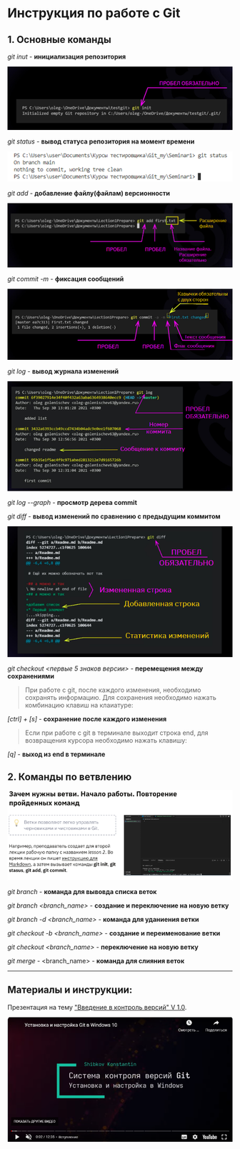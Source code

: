 # Инструкция по работе с Git

## 1. Основные команды

*git inut* - **инициализация репозитория**

![git inut](init.png)

*git status* - **вывод статуса репозитория на момент времени**

![git status](status.png)

*git add* - **добавление файлу(файлам) версионности**

![git add](add.png)

*git commit -m <message>* - **фиксация сообщений**

![git commit](commit.png)

*git log* - **вывод журнала изменений**

![git log](log.png)

*git log --graph* - **просмотр дерева commit**

*git diff* - **вывод изменений по сравнению с предыдущим коммитом**

![git diff](diff.png)

*git checkout <первые 5 знаков версии>* - **перемещения между сохранениями**

> При работе с git, после каждого изменения, необходимо сохранять информацию. Для сохранения необходимо нажать комбинацию клавиш на клаиатуре:

*[ctrl] + [s]* - **сохранение после каждого изменения**

> Если при работе с git в терминале выходит строка end, для возвращения курсора необходимо нажать клавишу:

*[q]* - **выход из end в терминале**

## 2. Команды по ветвлению

![git branch](branch.png)

*git branch* - **команда для вывовда списка веток**

*git branch <branch_name>* - **создание и переключение на новую ветку**

*git branch -d <branch_name>* - **команда для уданиения ветки**

*git checkout -b <branch_name>* - **создание и переименование ветки**

*git checkout <branch_name>* - **переключение на новую ветку**

*git merge* - <branch_name> - **команда для слияния веток**

___

## Материалы и инструкции:

Презентация на тему ["Введение в контроль версий" V 1.0](https://gbcdn.mrgcdn.ru/uploads/asset/3382251/attachment/b5c88675c477bd530bd5b532a181cf2f.pdf).

[![Инструкция по установке Git](git.png)](https://yandex.ru/video/preview/?text=%D0%BA%D0%B0%D0%BA%20%D0%BD%D0%B0%D1%81%D1%82%D1%80%D0%BE%D0%B8%D1%82%D1%8C%20git%20%D0%BD%D0%B0%20windows&path=yandex_search&parent-reqid=1654620229070070-15137040984187797485-vla1-4526-vla-l7-balancer-8080-BAL-9589&from_type=vast&filmId=11299384617156771124)